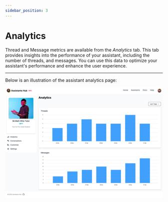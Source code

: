 ```yaml
---
sidebar_position: 3
---
```


# Analytics

Thread and Message metrics are available from the *Analytics* tab. This tab provides insights into the performance of your assistant, including the number of threads, and messages. You can use this data to optimize your assistant's performance and enhance the user experience.

<hr/>

Below is an illustration of the assistant analytics page:

![Analytics](../images/analytics.png)